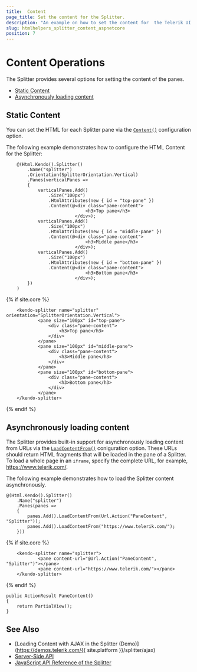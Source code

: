 ```yaml
---
title:  Content
page_title: Set the content for the Splitter.
description: "An example on how to set the content for  the Telerik UI Splitter component for {{ site.framework }}."
slug: htmlhelpers_splitter_content_aspnetcore
position: 7
---
```


# Content Operations

The Splitter provides several options for setting the content of the panes.
* [Static Content](#static-content)
* [Asynchronously loading content](#asynchronously-loading-content)

## Static Content

You can set the HTML for each Splitter pane via the [`Content()`](/api/kendo.mvc.ui.fluent/splitterpanebuilder#contentsystemaction) configuration option.

The following example demonstrates how to configure the HTML Content for the Splitter:

```HtmlHelper
    @(Html.Kendo().Splitter()
        .Name("splitter")
        .Orientation(SplitterOrientation.Vertical)
        .Panes(verticalPanes =>
        {
            verticalPanes.Add()
                .Size("100px")
                .HtmlAttributes(new { id = "top-pane" })
                .Content(@<div class="pane-content">
                              <h3>Top pane</h3>
                          </div>);
            verticalPanes.Add()
                .Size("100px")
                .HtmlAttributes(new { id = "middle-pane" })
                .Content(@<div class="pane-content">
                              <h3>Middle pane</h3>
                          </div>);
            verticalPanes.Add()
                .Size("100px")
                .HtmlAttributes(new { id = "bottom-pane" })
                .Content(@<div class="pane-content">
                              <h3>Bottom pane</h3>
                          </div>);
        })
    )
```
{% if site.core %}
```TagHelper
    <kendo-splitter name="splitter" orientation="SplitterOrientation.Vertical">
            <pane size="100px" id="top-pane">
                <div class="pane-content">
                    <h3>Top pane</h3>
                </div>
            </pane>
            <pane size="100px" id="middle-pane">
                <div class="pane-content">
                    <h3>Middle pane</h3>
                </div>
            </pane>
            <pane size="100px" id="bottom-pane">
                <div class="pane-content">
                    <h3>Bottom pane</h3>
                </div>
            </pane>
    </kendo-splitter>
```
{% endif %}

## Asynchronously loading content

The Splitter provides built-in support for asynchronously loading content from URLs via the [`LoadContentFrom()`](/api/kendo.mvc.ui.fluent/splitterpanebuilder#loadcontentfromsystemstring) coniguration option. These URLs should return HTML fragments that will be loaded in the pane of a Splitter. To load a whole page in an `iframe`, specify the complete URL, for example, https://www.telerik.com/.

The following example demonstrates how to load the Splitter content asynchronously.

```HtmlHelper
@(Html.Kendo().Splitter()
    .Name("splitter")
    .Panes(panes =>
    {
        panes.Add().LoadContentFrom(Url.Action("PaneContent", "Splitter"));
        panes.Add().LoadContentFrom("https://www.telerik.com/");
    }))
```
{% if site.core %}
```TagHelper
    <kendo-splitter name="splitter">
            <pane content-url="@Url.Action("PaneContent", "Splitter")"></pane>
            <pane content-url="https://www.telerik.com/"></pane>
    </kendo-splitter>
```
{% endif %}
```Controller
public ActionResult PaneContent()
{
    return PartialView();
}
```

## See Also

* [Loading Content with AJAX in the Splitter (Demo)](https://demos.telerik.com/{{ site.platform }}/splitter/ajax)
* [Server-Side API](/api/splitter)
* [JavaScript API Reference of the Splitter](https://docs.telerik.com/kendo-ui/api/javascript/ui/splitter)

